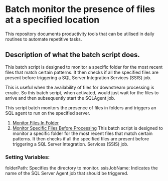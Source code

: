 # Batch monitor the presence of files at a specified location
This repository documents productivity tools that can be utilised in daily routines to automate repetitive tasks.

## Description of what the batch script does.
This batch script is designed to monitor a specific folder for the most recent files that match certain patterns. It then checks if all the specified files are present before triggering a SQL Server Integration Services (SSIS) job.

This is useful when the availability of files for downstream processing is erratic. So this batch script, when activated, would just wait for the files to arrive and then subsequently start the SQLAgent job.

This script batch monitors the presence of files in folders and triggers an SQL agent to run on the specified server.
1. [Monitor Files In Folder](https://github.com/aduohene1990/TechTools/blob/aduohene-tools/20231015%20-%20monitor_files_for_sql_agent_job.bat)
2. [Monitor Specific Files Before Processing](https://github.com/aduohene1990/TechTools/blob/aduohene-tools/20231015%20-%20monitor_files_for_sql_agent_job.bat)
    This batch script is designed to monitor a specific folder for the most recent files that match certain patterns. It then checks if all the specified files are present before triggering a SQL Server Integration.
     Services (SSIS) job.
  ### Setting Variables:
  folderPath: Specifies the directory to monitor.
  ssisJobName: Indicates the name of the SQL Server Agent job that should be triggered.  
  






